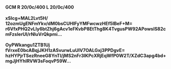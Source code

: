 #### GCM R 20/0c/400 L 20/0c/400
**xSlcg+MAL2Lvt5H/**<br/>**12ozmUgENFmYkv/dM0bsCUHIFyYMFwcwzHEf5IBeF+M=**<br/>**r6VfxPHQ2vLIy6btZhj6gAcv1eFKvbP8EtThg8K4TvgusPW92APowslS82cmFzsIerUI/rNluVrQkpmi...**<br/><br/>
**OyPWkangu1ZTB1Uj**<br/>**fVrxeE0bcABqjJKH1zASvurwLuUlV7OALGxj3PPDgvE=**<br/>**hzHYPjrTSezRneeG8YnTI/jMS2nFr3lKPcXRjEqWfP0W2T/XZdC3apg4bd+mgJjHYhIRVW3sFoqvP59W...**
